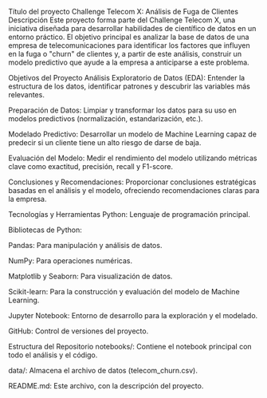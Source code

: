 Título del proyecto
Challenge Telecom X: Análisis de Fuga de Clientes
Descripción
Este proyecto forma parte del Challenge Telecom X, una iniciativa diseñada para desarrollar habilidades de científico de datos en un entorno práctico. El objetivo principal es analizar la base de datos de una empresa de telecomunicaciones para identificar los factores que influyen en la fuga o "churn" de clientes y, a partir de este análisis, construir un modelo predictivo que ayude a la empresa a anticiparse a este problema.

Objetivos del Proyecto
Análisis Exploratorio de Datos (EDA): Entender la estructura de los datos, identificar patrones y descubrir las variables más relevantes.

Preparación de Datos: Limpiar y transformar los datos para su uso en modelos predictivos (normalización, estandarización, etc.).

Modelado Predictivo: Desarrollar un modelo de Machine Learning capaz de predecir si un cliente tiene un alto riesgo de darse de baja.

Evaluación del Modelo: Medir el rendimiento del modelo utilizando métricas clave como exactitud, precisión, recall y F1-score.

Conclusiones y Recomendaciones: Proporcionar conclusiones estratégicas basadas en el análisis y el modelo, ofreciendo recomendaciones claras para la empresa.

Tecnologías y Herramientas
Python: Lenguaje de programación principal.

Bibliotecas de Python:

Pandas: Para manipulación y análisis de datos.

NumPy: Para operaciones numéricas.

Matplotlib y Seaborn: Para visualización de datos.

Scikit-learn: Para la construcción y evaluación del modelo de Machine Learning.

Jupyter Notebook: Entorno de desarrollo para la exploración y el modelado.

GitHub: Control de versiones del proyecto.

Estructura del Repositorio
notebooks/: Contiene el notebook principal con todo el análisis y el código.

data/: Almacena el archivo de datos (telecom_churn.csv).

README.md: Este archivo, con la descripción del proyecto.